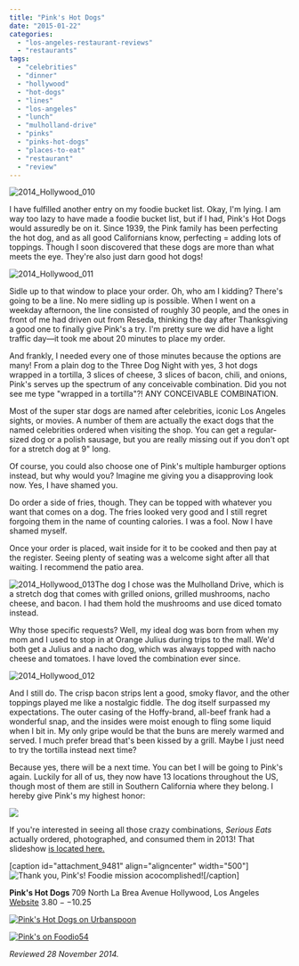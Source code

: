 ```yaml
---
title: "Pink's Hot Dogs"
date: "2015-01-22"
categories: 
  - "los-angeles-restaurant-reviews"
  - "restaurants"
tags: 
  - "celebrities"
  - "dinner"
  - "hollywood"
  - "hot-dogs"
  - "lines"
  - "los-angeles"
  - "lunch"
  - "mulholland-drive"
  - "pinks"
  - "pinks-hot-dogs"
  - "places-to-eat"
  - "restaurant"
  - "review"
---
```


![2014_Hollywood_010](http://s3.amazonaws.com/thegourmez-wpmedia/2015/01/2014_Hollywood_010-500x3331.jpg)

I have fulfilled another entry on my foodie bucket list. Okay, I'm lying. I am way too lazy to have made a foodie bucket list, but if I had, Pink's Hot Dogs would assuredly be on it. Since 1939, the Pink family has been perfecting the hot dog, and as all good Californians know, perfecting = adding lots of toppings. Though I soon discovered that these dogs are more than what meets the eye. They're also just darn good hot dogs!

![2014_Hollywood_011](http://s3.amazonaws.com/thegourmez-wpmedia/2015/01/2014_Hollywood_011-399x5001.jpg)

Sidle up to that window to place your order. Oh, who am I kidding? There's going to be a line. No mere sidling up is possible. When I went on a weekday afternoon, the line consisted of roughly 30 people, and the ones in front of me had driven out from Reseda, thinking the day after Thanksgiving a good one to finally give Pink's a try. I'm pretty sure we did have a light traffic day—it took me about 20 minutes to place my order.

And frankly, I needed every one of those minutes because the options are many! From a plain dog to the Three Dog Night with yes, 3 hot dogs wrapped in a tortilla, 3 slices of cheese, 3 slices of bacon, chili, and onions, Pink's serves up the spectrum of any conceivable combination. Did you not see me type "wrapped in a tortilla"?! ANY CONCEIVABLE COMBINATION.

Most of the super star dogs are named after celebrities, iconic Los Angeles sights, or movies. A number of them are actually the exact dogs that the named celebrities ordered when visiting the shop. You can get a regular-sized dog or a polish sausage, but you are really missing out if you don't opt for a stretch dog at 9" long.

Of course, you could also choose one of Pink's multiple hamburger options instead, but why would you? Imagine me giving you a disapproving look now. Yes, I have shamed you.

Do order a side of fries, though. They can be topped with whatever you want that comes on a dog. The fries looked very good and I still regret forgoing them in the name of counting calories. I was a fool. Now I have shamed myself.

Once your order is placed, wait inside for it to be cooked and then pay at the register. Seeing plenty of seating was a welcome sight after all that waiting. I recommend the patio area.

![2014_Hollywood_013](http://s3.amazonaws.com/thegourmez-wpmedia/2015/01/2014_Hollywood_013-500x3331.jpg)The dog I chose was the Mulholland Drive, which is a stretch dog that comes with grilled onions, grilled mushrooms, nacho cheese, and bacon. I had them hold the mushrooms and use diced tomato instead.

Why those specific requests? Well, my ideal dog was born from when my mom and I used to stop in at Orange Julius during trips to the mall. We'd both get a Julius and a nacho dog, which was always topped with nacho cheese and tomatoes. I have loved the combination ever since.

![2014_Hollywood_012](http://s3.amazonaws.com/thegourmez-wpmedia/2015/01/2014_Hollywood_012-500x3331.jpg)

And I still do. The crisp bacon strips lent a good, smoky flavor, and the other toppings played me like a nostalgic fiddle. The dog itself surpassed my expectations. The outer casing of the Hoffy-brand, all-beef frank had a wonderful snap, and the insides were moist enough to fling some liquid when I bit in. My only gripe would be that the buns are merely warmed and served. I much prefer bread that's been kissed by a grill. Maybe I just need to try the tortilla instead next time?

Because yes, there will be a next time. You can bet I will be going to Pink's again. Luckily for all of us, they now have 13 locations throughout the US, though most of them are still in Southern California where they belong. I hereby give Pink's my highest honor:

![](http://s3.amazonaws.com/thegourmez-wpmedia/2015/01/rating_truffle1.gif)

If you're interested in seeing all those crazy combinations, _Serious Eats_ actually ordered, photographed, and consumed them in 2013! That slideshow [is located here.](http://www.seriouseats.com/2013/01/we-eat-every-hot-dog-at-pinks-in-hollywood-los-angeles-menu-chili-dogs.html)

\[caption id="attachment\_9481" align="aligncenter" width="500"\]![Thank you, Pink's!](http://s3.amazonaws.com/thegourmez-wpmedia/2015/01/me-at-pinks-500x5001.jpg) Foodie mission acocomplished!\[/caption\]

**Pink's Hot Dogs** 709 North La Brea Avenue Hollywood, Los Angeles [Website](http://www.pinkshollywood.com/) $3.80--$10.25

[![Pink's Hot Dogs on Urbanspoon](http://s3.amazonaws.com/thegourmez-wpmedia/2015/01/minilink.png)](http://www.urbanspoon.com/r/5/73259/restaurant/West-Hollywood/Pinks-Hot-Dogs-LA)

[![Pink's on Foodio54](http://s3.amazonaws.com/thegourmez-wpmedia/2015/01/badge-2-58cc.jpg)](http://foodio54.com/restaurant/Los-Angeles-CA/58cc/Pinks)

_Reviewed 28 November 2014._
